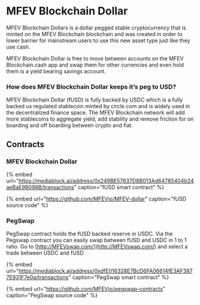 # MFEV Blockchain Dollar

MFEV Blockchain Dollars is a dollar pegged stable cryptocurrency that is minted on the MFEV Blockchain blockchain and was created in order to lower barrier for mainstream users to use this new asset type just like they use cash.

MFEV Blockchain Dollar is free to move between accounts on the MFEV Blockchain.cash app and swap them for other currencies and even hold them is a yield bearing savings account.

### How does MFEV Blockchain Dollar keeps it’s peg to USD?

MFEV Blockchain Dollar \(fUSD\) is fully backed by USDC which is a fully backed us regulated stablecoin minted by circle.com and is widely used in the decentralized finance space. The MFEV Blockchain network will add more stablecoins to aggregate yield, add stability and remove friction for on boarding and off boarding between crypto and fiat.

## Contracts

### MFEV Blockchain Dollar

{% embed url="https://mediablock.ai/address/0x249BE57637D8B013Ad64785404b24aeBaE9B098B/transactions" caption="fUSD smart contract" %}

{% embed url="https://github.com/MFEVio/MFEV-dollar" caption="fUSD source code" %}

### PegSwap

PegSwap contract holds the fUSD backed reserve in USDC. Via the Pegswap contract you can easily swap between fUSD and USDC in 1 to 1 ratio. Go to [http://MFEVswap.com/](http://MFEVswap.com/) and select a trade between USDC and fUSD

{% embed url="https://mediablock.ai/address/0xdfE016328E7BcD6FA06614fE3AF3877E931F7e0a/transactions" caption="PegSwap smart contract" %}

{% embed url="https://github.com/MFEVio/pegswap-contracts" caption="PegSwap source code" %}
